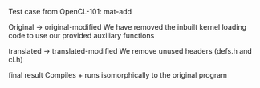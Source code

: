 Test case from OpenCL-101: mat-add

Original -> original-modified
We have removed the inbuilt kernel loading code to use our provided auxiliary functions

translated -> translated-modified
We remove unused headers (defs.h and cl.h)

final result
Compiles + runs isomorphically to the original program